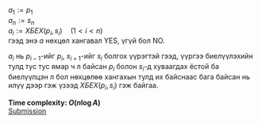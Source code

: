 $a_1:=p_1$\
$a_n:=s_n$\
$a_i:=ХБЕХ(p_i,s_i)\quad(1<i<n)$\
гээд энэ $a$ нөхцөл хангавал YES, үгүй бол NO.

$a_i$ нь $p_{i-1}$-ийг $p_i$, $s_{i+1}$-ийг $s_i$ болгох үүрэгтэй гээд, үүргээ биелүүлэхийн тулд тус тус ямар ч л байсан $p_i$ болон $s_i$-д хуваагдах ёстой ба биелүүлцэн л бол нөхцөлөө хангахын тулд их байснаас бага байсан нь илүү дээр гэж үзээд $ХБЕХ(p_i,s_i)$ гэж байгаа.

**Time complexity: $O(n\log A)$**\
[Submission](https://codeforces.com/contest/2126/submission/329387409)